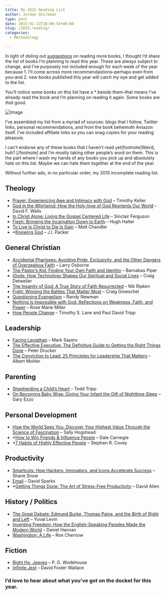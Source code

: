 ```yaml
---
title: My 2015 Reading List
author: Jordan Shirkman
type: post
date: 2015-01-13T10:00:54+00:00
slug: /2015-reading/
categories:
  - Methodology

---
```

In light of doling out [suggestions](https://jshirk.com/blog/more-books/) on reading more books, I thought I’d share the list of books I’m planning to read this year. These are always subject to change, and I’ve purposely not included enough for each week of the year because 1. I’ll come across more recommendastions–perhaps even from you–and 2. new books published this year will catch my eye and get added to the list.

You’ll notice some books on this list have a * beside them–that means I’ve already read the book and I’m planning on reading it again. Some books are _that_ good.

![Image](/images/blank-list.jpeg) 

I’ve assembled my list from a myriad of sources: blogs that I follow, Twitter links, personal recommendations, and from the book behemoth Amazon itself. I’ve included affiliate links so you can snag copies for your reading pleasure.

I can’t endorse any of these books that I haven’t read yet[footnote]Weird, huh?.[/footnote] and I’m mostly taking other people’s word on them. This is the part where I wash my hands of any books you pick up and absolutely hate on this list. Maybe we can hate them together at the end of the year.

Without further ado, in no particular order, my 2015 incomplete reading list. <!--more-->

## Theology

  * [Prayer: Experiencing Awe and Intimacy with God](http://www.amazon.com/gp/product/0525954147/ref=as_li_tl?ie=UTF8&camp=1789&creative=390957&creativeASIN=0525954147&linkCode=as2&tag=thepoiofimp-20&linkId=U2NL4PFSJINYRRTH) – Timothy Keller
  * [God in the Whirlwind: How the Holy-love of God Reorients Our World](http://www.amazon.com/gp/product/1433531313/ref=as_li_tl?ie=UTF8&camp=1789&creative=390957&creativeASIN=1433531313&linkCode=as2&tag=thepoiofimp-20&linkId=VB3WJNNDKUH2A5Y5) – David F. Wells
  * [In Christ Alone: Living the Gospel Centered Life](http://www.amazon.com/gp/product/1567690890/ref=as_li_tl?ie=UTF8&camp=1789&creative=390957&creativeASIN=1567690890&linkCode=as2&tag=thepoiofimp-20&linkId=IRTBE2DQKE4YVLA5) – Sinclair Ferguson
  * [Flesh: Bringing the Incarnation Down to Earth](http://www.amazon.com/gp/product/0781409977/ref=as_li_tl?ie=UTF8&camp=1789&creative=390957&creativeASIN=0781409977&linkCode=as2&tag=thepoiofimp-20&linkId=75AYXA3LLDIEOPQS) – Hugh Halter
  * [To Live Is Christ to Die Is Gain](http://www.amazon.com/gp/product/078141217X/ref=as_li_tl?ie=UTF8&camp=1789&creative=390957&creativeASIN=078141217X&linkCode=as2&tag=thepoiofimp-20&linkId=KGMXR66T6AX7AB5L) – Matt Chandler
  * *[Knowing God](http://www.amazon.com/gp/product/083081650X/ref=as_li_tl?ie=UTF8&camp=1789&creative=390957&creativeASIN=083081650X&linkCode=as2&tag=thepoiofimp-20&linkId=WN2UOA2LKRA2HUQL) – J.I. Packer

## General Christian

  * [Accidental Pharisees: Avoiding Pride, Exclusivity, and the Other Dangers of Overzealous Faith](http://www.amazon.com/gp/product/0310494443/ref=as_li_tl?ie=UTF8&camp=1789&creative=390957&creativeASIN=0310494443&linkCode=as2&tag=thepoiofimp-20&linkId=MYFQU3BBZFQFNLC7) – Larry Osborne
  * [The Pastor’s Kid: Finding Your Own Faith and Identity](http://www.amazon.com/gp/product/0781410355/ref=as_li_tl?ie=UTF8&camp=1789&creative=390957&creativeASIN=0781410355&linkCode=as2&tag=thepoiofimp-20&linkId=2TLRHRNYXBC2BWUS) – Barnabas Piper
  * [iGods: How Technology Shapes Our Spiritual and Social Lives](http://www.amazon.com/gp/product/1587433443/ref=as_li_tl?ie=UTF8&camp=1789&creative=390957&creativeASIN=1587433443&linkCode=as2&tag=thepoiofimp-20&linkId=BMQIFPFRJUDNNRF7) – Craig Detweiler
  * [The Insanity of God: A True Story of Faith Resurrected](http://www.amazon.com/gp/product/1433673088/ref=as_li_tl?ie=UTF8&camp=1789&creative=390957&creativeASIN=1433673088&linkCode=as2&tag=thepoiofimp-20&linkId=J6F3FXYRQTNR5JYD) – Nik Ripken
  * [Fight: Winning the Battles That Matter Most](http://www.amazon.com/gp/product/0310333741/ref=as_li_tl?ie=UTF8&camp=1789&creative=390957&creativeASIN=0310333741&linkCode=as2&tag=thepoiofimp-20&linkId=ZLVHR7UXZ3OI5ZLZ) – Craig Groeschel
  * [Questioning Evangelism](http://www.amazon.com/gp/product/082543324X/ref=as_li_tl?ie=UTF8&camp=1789&creative=390957&creativeASIN=082543324X&linkCode=as2&tag=thepoiofimp-20&linkId=H2B444ZPGNBE4QCE) – Randy Newman
  * [Nothing Is Impossible with God: Reflections on Weakness, Faith, and Power](https://www.amazon.com/Nothing-Is-Impossible-God-Reflections-ebook/dp/B00F5KX75A/ref=as_sl_pc_ss_til?tag=thepoiofimp-20&linkCode=w01&linkId=SA7KHNUQ3NTGREWU&creativeASIN=B00F5KX75A) – Rose Marie Miller
  * [How People Change](http://www.amazon.com/gp/product/1934885533/ref=as_li_tl?ie=UTF8&camp=1789&creative=390957&creativeASIN=1934885533&linkCode=as2&tag=thepoiofimp-20&linkId=BQ5H4V4CPX774VRZ) – Timothy S. Lane and Paul David Tripp

## Leadership

  * [Facing Leviathan](http://www.amazon.com/gp/product/B00DZEYP86/ref=as_li_tl?ie=UTF8&camp=1789&creative=390957&creativeASIN=B00DZEYP86&linkCode=as2&tag=thepoiofimp-20&linkId=KWR4NYQO7GGPRA7H) – Mark Sayers
  * [The Effective Executive: The Definitive Guide to Getting the Right Things Done](http://www.amazon.com/gp/product/0060833459/ref=as_li_tl?ie=UTF8&camp=1789&creative=390957&creativeASIN=0060833459&linkCode=as2&tag=thepoiofimp-20&linkId=AUQQJ4MXT7NCD4IU) – Peter Drucker
  * [The Conviction to Lead: 25 Principles for Leadership That Matters](http://www.amazon.com/gp/product/0764211250/ref=as_li_tl?ie=UTF8&camp=1789&creative=390957&creativeASIN=0764211250&linkCode=as2&tag=thepoiofimp-20&linkId=QPJSREZDQ6NDBZ5I) – Albert Mohler

## Parenting

  * [Shepherding a Child’s Heart](http://www.amazon.com/gp/product/0966378601/ref=as_li_tl?ie=UTF8&camp=1789&creative=390957&creativeASIN=0966378601&linkCode=as2&tag=thepoiofimp-20&linkId=FKYAMIT42PKP76OM) – Tedd Tripp
  * [On Becoming Baby Wise: Giving Your Infant the Gift of Nighttime Sleep](http://www.amazon.com/gp/product/1932740139/ref=as_li_tl?ie=UTF8&camp=1789&creative=390957&creativeASIN=1932740139&linkCode=as2&tag=thepoiofimp-20&linkId=VDZ4FIIMG2EM2CIZ) – Gary Ezzo

## Personal Development

  * [How the World Sees You: Discover Your Highest Value Through the Science of Fascination](http://www.amazon.com/How-World-Sees-You-Enhanced-ebook/dp/B00KFG48A2/ref=tmm_kin_swatch_0?_encoding=UTF8&sr=1-15&qid=1420387012) – Sally Hogshead
  * *[How to Win Friends & Influence People](http://www.amazon.com/gp/product/0671027034/ref=as_li_tl?ie=UTF8&camp=1789&creative=390957&creativeASIN=0671027034&linkCode=as2&tag=thepoiofimp-20&linkId=3DSNSIT6YUICU5FG) – Dale Carnegie
  * *[7 Habits of Highly Effective People](http://www.amazon.com/gp/product/1451639619/ref=as_li_tl?ie=UTF8&camp=1789&creative=390957&creativeASIN=1451639619&linkCode=as2&tag=thepoiofimp-20&linkId=SYIDPWQAEODFQJWR) – Stephen R. Covey

## Productivity

  * [Smartcuts: How Hackers, Innovators, and Icons Accelerate Success](http://www.amazon.com/gp/product/0062302450/ref=as_li_tl?ie=UTF8&camp=1789&creative=390957&creativeASIN=0062302450&linkCode=as2&tag=thepoiofimp-20&linkId=575CRXGFFVPZYPCE) – Shane Snow
  * [Email](https://itunes.apple.com/us/book/email/id743560201?mt=11&at=11l4uNett) &#8211; David Sparks
  * *[Getting Things Done: The Art of Stress-Free Productivity](http://www.amazon.com/gp/product/0142000280/ref=as_li_tl?ie=UTF8&camp=1789&creative=390957&creativeASIN=0142000280&linkCode=as2&tag=thepoiofimp-20&linkId=6Z2XGT2YV45YVBYX) – David Allen

## History / Politics

  * [The Great Debate: Edmund Burke, Thomas Paine, and the Birth of Right and Left](http://www.amazon.com/gp/product/0465062989/ref=as_li_tl?ie=UTF8&camp=1789&creative=390957&creativeASIN=0465062989&linkCode=as2&tag=thepoiofimp-20&linkId=MNCPDJDN46K7WZ3T) – Yuval Levin
  * [Inventing Freedom: How the English-Speaking Peoples Made the Modern World](http://www.amazon.com/gp/product/006223174X/ref=as_li_tl?ie=UTF8&camp=1789&creative=390957&creativeASIN=006223174X&linkCode=as2&tag=thepoiofimp-20&linkId=KLSLX3HCKQVXSPQL) – Daniel Hannan
  * [Washington: A Life](http://www.amazon.com/gp/product/0143119966/ref=as_li_tl?ie=UTF8&camp=1789&creative=390957&creativeASIN=0143119966&linkCode=as2&tag=thepoiofimp-20&linkId=YP6ZB6F4HKQLCBDE) – Ron Chernow

## Fiction

  * [Right Ho, Jeeves](http://www.amazon.com/gp/product/B0084BMM62/ref=as_li_tl?ie=UTF8&camp=1789&creative=390957&creativeASIN=B0084BMM62&linkCode=as2&tag=thepoiofimp-20&linkId=T3CIGC5JYXLWGAPI) – P. G. Wodehouse
  * [Infinite Jest](http://www.amazon.com/gp/product/0316066524/ref=as_li_tl?ie=UTF8&camp=1789&creative=390957&creativeASIN=0316066524&linkCode=as2&tag=thepoiofimp-20&linkId=OJECLS5KTIFQ7B3D) – David Foster Wallace

### I’d love to hear about what you’ve got on the docket for this year.
